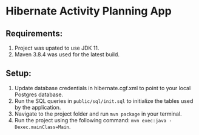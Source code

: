 # Hibernate Activity Planning App

## Requirements:

1) Project was upated to use JDK 11.
2) Maven 3.8.4 was used for the latest build.

## Setup:

1) Update database credentials in hibernate.cgf.xml to point to your local Postgres database.
2) Run the SQL queries in `public/sql/init.sql` to initialize the tables used by the application.
3) Navigate to the project folder and run `mvn package` in your terminal.
4) Run the project using the following command: `mvn exec:java -Dexec.mainClass=Main`.
